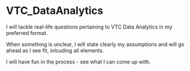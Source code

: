 # VTC_DataAnalytics

I will tackle real-life questions pertaining to VTC Data Analytics in my preferred format.

When something is unclear, I will state clearly my assumptions and will go ahead as I see fit, inlcuding all elements.

I will have fun in the process - see what I can come up with.

